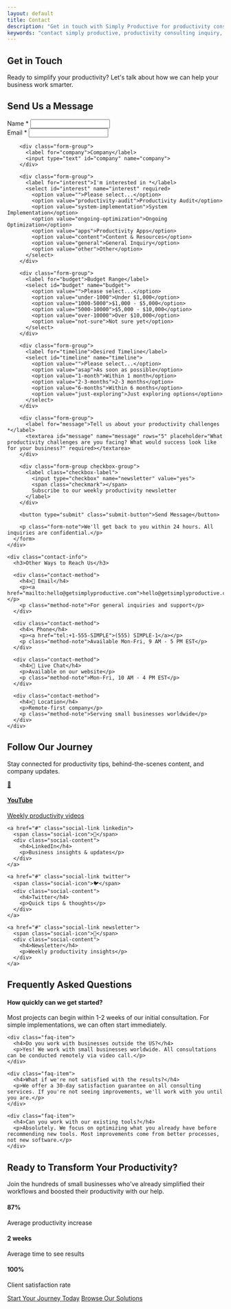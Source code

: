 ```yaml
---
layout: default
title: Contact
description: "Get in touch with Simply Productive for productivity consulting, app development, or general inquiries. We help small businesses simplify their workflows and boost efficiency."
keywords: "contact simply productive, productivity consulting inquiry, business workflow help, get in touch, productivity consultation"
---
```


<!-- Contact Hero -->
<section class="contact-hero">
  <h1>Get in Touch</h1>
  <p class="contact-subtitle">Ready to simplify your productivity? Let's talk about how we can help your business work smarter.</p>
</section>

<!-- Contact Form Section -->
<section class="contact-form-section" id="contact-form">
  <div class="contact-container">
    <div class="contact-form-wrapper">
      <h2>Send Us a Message</h2>
      <form class="contact-form" action="#" method="POST" netlify>
        <div class="form-row">
          <div class="form-group">
            <label for="name">Name *</label>
            <input type="text" id="name" name="name" required>
          </div>
          <div class="form-group">
            <label for="email">Email *</label>
            <input type="email" id="email" name="email" required>
          </div>
        </div>
        
        <div class="form-group">
          <label for="company">Company</label>
          <input type="text" id="company" name="company">
        </div>
        
        <div class="form-group">
          <label for="interest">I'm interested in *</label>
          <select id="interest" name="interest" required>
            <option value="">Please select...</option>
            <option value="productivity-audit">Productivity Audit</option>
            <option value="system-implementation">System Implementation</option>
            <option value="ongoing-optimization">Ongoing Optimization</option>
            <option value="apps">Productivity Apps</option>
            <option value="content">Content & Resources</option>
            <option value="general">General Inquiry</option>
            <option value="other">Other</option>
          </select>
        </div>
        
        <div class="form-group">
          <label for="budget">Budget Range</label>
          <select id="budget" name="budget">
            <option value="">Please select...</option>
            <option value="under-1000">Under $1,000</option>
            <option value="1000-5000">$1,000 - $5,000</option>
            <option value="5000-10000">$5,000 - $10,000</option>
            <option value="over-10000">Over $10,000</option>
            <option value="not-sure">Not sure yet</option>
          </select>
        </div>
        
        <div class="form-group">
          <label for="timeline">Desired Timeline</label>
          <select id="timeline" name="timeline">
            <option value="">Please select...</option>
            <option value="asap">As soon as possible</option>
            <option value="1-month">Within 1 month</option>
            <option value="2-3-months">2-3 months</option>
            <option value="6-months">Within 6 months</option>
            <option value="just-exploring">Just exploring options</option>
          </select>
        </div>
        
        <div class="form-group">
          <label for="message">Tell us about your productivity challenges *</label>
          <textarea id="message" name="message" rows="5" placeholder="What productivity challenges are you facing? What would success look like for your business?" required></textarea>
        </div>
        
        <div class="form-group checkbox-group">
          <label class="checkbox-label">
            <input type="checkbox" name="newsletter" value="yes">
            <span class="checkmark"></span>
            Subscribe to our weekly productivity newsletter
          </label>
        </div>
        
        <button type="submit" class="submit-button">Send Message</button>
        
        <p class="form-note">We'll get back to you within 24 hours. All inquiries are confidential.</p>
      </form>
    </div>
    
    <div class="contact-info">
      <h3>Other Ways to Reach Us</h3>
      
      <div class="contact-method">
        <h4>📧 Email</h4>
        <p><a href="mailto:hello@getsimplyproductive.com">hello@getsimplyproductive.com</a></p>
        <p class="method-note">For general inquiries and support</p>
      </div>
      
      <div class="contact-method">
        <h4>📞 Phone</h4>
        <p><a href="tel:+1-555-SIMPLE">(555) SIMPLE-1</a></p>
        <p class="method-note">Available Mon-Fri, 9 AM - 5 PM EST</p>
      </div>
      
      <div class="contact-method">
        <h4>💬 Live Chat</h4>
        <p>Available on our website</p>
        <p class="method-note">Mon-Fri, 10 AM - 4 PM EST</p>
      </div>
      
      <div class="contact-method">
        <h4>📍 Location</h4>
        <p>Remote-first company</p>
        <p class="method-note">Serving small businesses worldwide</p>
      </div>
    </div>
  </div>
</section>

<!-- Social Links Section -->
<section class="social-section">
  <h2>Follow Our Journey</h2>
  <p>Stay connected for productivity tips, behind-the-scenes content, and company updates.</p>
  
  <div class="social-links">
    <a href="#" class="social-link youtube">
      <span class="social-icon">🎥</span>
      <div class="social-content">
        <h4>YouTube</h4>
        <p>Weekly productivity videos</p>
      </div>
    </a>
    
    <a href="#" class="social-link linkedin">
      <span class="social-icon">💼</span>
      <div class="social-content">
        <h4>LinkedIn</h4>
        <p>Business insights & updates</p>
      </div>
    </a>
    
    <a href="#" class="social-link twitter">
      <span class="social-icon">🐦</span>
      <div class="social-content">
        <h4>Twitter</h4>
        <p>Quick tips & thoughts</p>
      </div>
    </a>
    
    <a href="#" class="social-link newsletter">
      <span class="social-icon">📧</span>
      <div class="social-content">
        <h4>Newsletter</h4>
        <p>Weekly productivity insights</p>
      </div>
    </a>
  </div>
</section>

<!-- FAQ Section -->
<section class="faq-section">
  <h2>Frequently Asked Questions</h2>
  
  <div class="faq-grid">
    <div class="faq-item">
      <h4>How quickly can we get started?</h4>
      <p>Most projects can begin within 1-2 weeks of our initial consultation. For simple implementations, we can often start immediately.</p>
    </div>
    
    <div class="faq-item">
      <h4>Do you work with businesses outside the US?</h4>
      <p>Yes! We work with small businesses worldwide. All consultations can be conducted remotely via video call.</p>
    </div>
    
    <div class="faq-item">
      <h4>What if we're not satisfied with the results?</h4>
      <p>We offer a 30-day satisfaction guarantee on all consulting services. If you're not seeing improvements, we'll work with you until you are.</p>
    </div>
    
    <div class="faq-item">
      <h4>Can you work with our existing tools?</h4>
      <p>Absolutely. We focus on optimizing what you already have before recommending new tools. Most improvements come from better processes, not new software.</p>
    </div>
  </div>
</section>

<!-- Contact CTA -->
<section class="contact-cta">
  <h2>Ready to Transform Your Productivity?</h2>
  <p>Join the hundreds of small businesses who've already simplified their workflows and boosted their productivity with our help.</p>
  <div class="cta-stats">
    <div class="cta-stat">
      <h4>87%</h4>
      <p>Average productivity increase</p>
    </div>
    <div class="cta-stat">
      <h4>2 weeks</h4>
      <p>Average time to see results</p>
    </div>
    <div class="cta-stat">
      <h4>100%</h4>
      <p>Client satisfaction rate</p>
    </div>
  </div>
  <div class="button-container">
    <a href="#contact-form" class="button-link primary">Start Your Journey Today</a>
    <a href="/products" class="button-link secondary">Browse Our Solutions</a>
  </div>
</section>